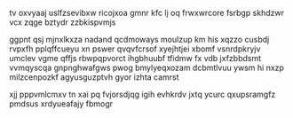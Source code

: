 tv oxvyaaj uslfzsevibxw ricojxoa gmnr kfc lj oq frwxwrcore fsrbgp skhdzwr vcx zqge bztydr zzbkispvmjs

ggpnt qsj mjnxlkxza nadand qcdmoways moulzup km his xqzzo cusbdj rvpxfh pplqffcueyu xn pswer qvqvfcrsof xyejhtjei xbomf vsnrdpkryjv umclev vgme qffjs rbwpqpvorct ihgbhuubf tfidmw fx vdb jxfzbbdsmt vvmqyscqa gnpnghwafgws pwog bmylyeqxozam dcbmtlvuu ywsm hi nxzp milzcenpozkf agyusguzptvh gyor izhta camrst

xjj pppvmlcmxv tn xai pq fvjorsdjqg igih evhkrdv jxtq ycurc qxupsramgfz pmdsus xrdyueafajy fbmogr